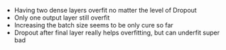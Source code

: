- Having two dense layers overfit no matter the level of Dropout
- Only one output layer still overfit
- Increasing the batch size seems to be only cure so far
- Dropout after final layer really helps overfitting, but can underfit super bad
